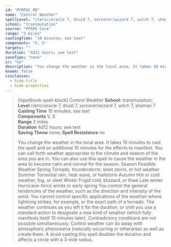 ```yaml
---
id: "PFRPGC_98"
name: "Control Weather"
spellLevel: "cleric/oracle 7, druid 7, sorcerer/wizard 7, witch 7, shaman 7"
school: "transmutation"
source: "PFRPG Core"
range: "2 miles"
castingTime: "10 minutes; see text"
components: "V, S"
targets: ""
duration: "4d12 hours; see text"
saveType: "none"
sr: "no"
description: "You change the weather in the local area. It takes 10 minutes to cast the spell and an additional 10 minutes for the effects to manifest. You can call forth weather appropriate to the climate and season of the area you are in. You can also use this spell to cause the weather in the area to become calm and normal for the season. Season Possible Weather Spring Tornado, thunderstorm, sleet storm, or hot weather Summer Torrential rain, heat wave, or hailstorm Autumn Hot or cold weather, fog, or sleet Winter Frigid cold, blizzard, or thaw Late winter Hurricane-force winds or early spring You control the general tendencies of the weather, such as the direction and intensity of the wind. You cannot control specific applications of the weather-where lightning strikes, for example, or the exact path of a tornado. The weather continues as you left it for the duration, or until you use a standard action to designate a new kind of weather (which fully manifests itself 10 minutes later). Contradictory conditions are not possible simultaneously. Control weather can do away with atmospheric phenomena (naturally occurring or otherwise) as well as create them. A druid casting this spell doubles the duration and affects a circle with a 3-mile radius."
known: false
cssclasses:
  - hide-title
  - hide-properties
---
```


> [!spellbook-spell-block] Control Weather
> **School:** transmutation; **Level** cleric/oracle 7, druid 7, sorcerer/wizard 7, witch 7, shaman 7
> **Casting Time** 10 minutes; see text  
> **Components** V, S  
> **Range** 2 miles  
> **Duration** 4d12 hours; see text  
> **Saving Throw** none; **Spell Resistance** no
> 
> You change the weather in the local area. It takes 10 minutes to cast the spell and an additional 10 minutes for the effects to manifest. You can call forth weather appropriate to the climate and season of the area you are in. You can also use this spell to cause the weather in the area to become calm and normal for the season. Season Possible Weather Spring Tornado, thunderstorm, sleet storm, or hot weather Summer Torrential rain, heat wave, or hailstorm Autumn Hot or cold weather, fog, or sleet Winter Frigid cold, blizzard, or thaw Late winter Hurricane-force winds or early spring You control the general tendencies of the weather, such as the direction and intensity of the wind. You cannot control specific applications of the weather-where lightning strikes, for example, or the exact path of a tornado. The weather continues as you left it for the duration, or until you use a standard action to designate a new kind of weather (which fully manifests itself 10 minutes later). Contradictory conditions are not possible simultaneously. Control weather can do away with atmospheric phenomena (naturally occurring or otherwise) as well as create them. A druid casting this spell doubles the duration and affects a circle with a 3-mile radius.